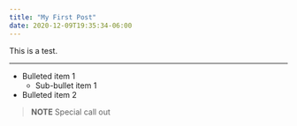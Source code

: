 ```yaml
---
title: "My First Post"
date: 2020-12-09T19:35:34-06:00
---
```


This is a test.

------

* Bulleted item 1
  * Sub-bullet item 1
* Bulleted item 2

> __NOTE__ Special call out